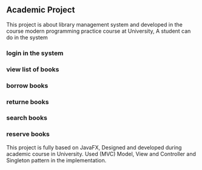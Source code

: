 ## Academic Project
This project is about library management system and developed in the course modern programming practice course at University, A student can do in the system
### login in the system
### view list of books
### borrow books
### returne books
### search books
### reserve books

This project is fully based on JavaFX, Designed and developed during academic course in University. Used (MVC) Model, View and Controller and Singleton pattern in the implementation.
